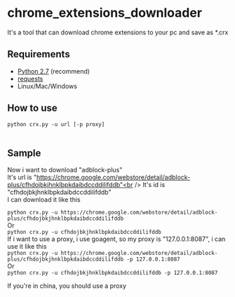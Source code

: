 chrome_extensions_downloader
============================

It's a tool that can download chrome extensions to your pc and save as *.crx

## Requirements ##

* [Python 2.7](https://www.python.org/downloads/) (recommend)
* [requests](http://www.python-requests.org/en/latest/)
* Linux/Mac/Windows

## How to use ##

```python crx.py -u url [-p proxy]```<br />
<br />

## Sample ##

Now i want to download "adblock-plus"<br />
It's url is "https://chrome.google.com/webstore/detail/adblock-plus/cfhdojbkjhnklbpkdaibdccddilifddb"<br />
It's id is "cfhdojbkjhnklbpkdaibdccddilifddb"<br />
I can download it like this<br />

```python crx.py -u https://chrome.google.com/webstore/detail/adblock-plus/cfhdojbkjhnklbpkdaibdccddilifddb```<br />
Or<br />
```python crx.py -u cfhdojbkjhnklbpkdaibdccddilifddb```<br />
If i want to use a proxy, i use goagent, so my proxy is "127.0.0.1:8087", i can use it like this<br />
```python crx.py -u https://chrome.google.com/webstore/detail/adblock-plus/cfhdojbkjhnklbpkdaibdccddilifddb -p 127.0.0.1:8087```<br />
Or<br />
```python crx.py -u cfhdojbkjhnklbpkdaibdccddilifddb -p 127.0.0.1:8087```<br />

If you're in china, you should use a proxy
